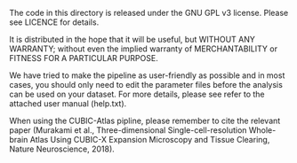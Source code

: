 The code in this directory is released under the GNU GPL v3 license.
Please see LICENCE for details.

It is distributed in the hope that it will be useful, but WITHOUT ANY WARRANTY; without even the implied warranty of MERCHANTABILITY or FITNESS FOR A PARTICULAR PURPOSE.

We have tried to make the pipeline as user-friendly as possible and in most cases, you should only need to edit the parameter files before the analysis can be used on your dataset.
For more details, please see refer to the attached user manual (help.txt).

When using the CUBIC-Atlas pipline, please remember to cite the relevant paper (Murakami et al., Three-dimensional Single-cell-resolution Whole-brain Atlas Using CUBIC-X Expansion Microscopy and Tissue Clearing, Nature Neuroscience, 2018).


